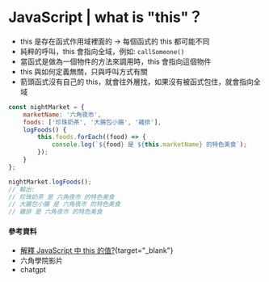 # JavaScript | what is "this"？

* this 是存在函式作用域裡面的 → 每個函式的 this 都可能不同
* 純粹的呼叫，this 會指向全域，例如: `callSomeone()`
* 當函式是做為一個物件的方法來調用時，this 會指向這個物件
* this 與如何定義無關，只與呼叫方式有關
* 箭頭函式沒有自己的 this，就會往外層找，如果沒有被函式包住，就會指向全域

```js
const nightMarket = {
    marketName: '六角夜市',
    foods: ['珍珠奶茶', '大腸包小腸', '雞排'],
    logFoods() {
        this.foods.forEach((food) => {
            console.log(`${food} 是 ${this.marketName} 的特色美食`);
        });
    }
};

nightMarket.logFoods();
// 輸出:
// 珍珠奶茶 是 六角夜市 的特色美食
// 大腸包小腸 是 六角夜市 的特色美食
// 雞排 是 六角夜市 的特色美食
```

#### 參考資料
* [解釋 JavaScript 中 this 的值?](https://www.explainthis.io/zh-hant/swe/what-is-this){target="_blank"}
* 六角學院影片
* chatgpt